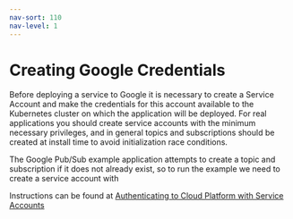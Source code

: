 ```yaml
---
nav-sort: 110
nav-level: 1
---
```

# Creating Google Credentials
Before deploying a service to Google it is necessary to create a Service Account and make the credentials for this account available to the Kubernetes cluster on which the application will be deployed. For real applications you should create service accounts with the minimum necessary privileges, and in general topics and subscriptions should be created at install time to avoid initialization race conditions.

The Google Pub/Sub example application attempts to create a topic and subscription if it does not already exist, so to run the example we need to create a service account with 

Instructions can be found at 
[Authenticating to Cloud Platform with Service Accounts](https://cloud.google.com/kubernetes-engine/docs/tutorials/authenticating-to-cloud-platform)
 

